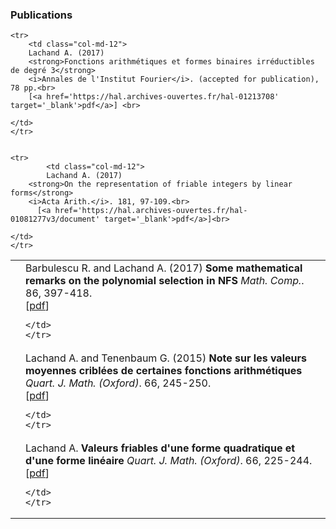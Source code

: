 

<h3> <a class="smaller" name="Publications"><i class="fa fa-chevron-right smaller"></i></a> Publications </h3>


<table class="table table-hover">

    <tr>
        <td class="col-md-12">
        Lachand A. (2017)
        <strong>Fonctions arithmétiques et formes binaires irréductibles de degré 3</strong>
        <i>Annales de l'Institut Fourier</i>. (accepted for publication), 78 pp.<br>
        [<a href='https://hal.archives-ouvertes.fr/hal-01213708' target='_blank'>pdf</a>] <br>
        
    </td>
    </tr>
    

    <tr>
            <td class="col-md-12">
            Lachand A. (2017)
        <strong>On the representation of friable integers by linear forms</strong>
        <i>Acta Arith.</i>. 181, 97-109.<br>
          [<a href='https://hal.archives-ouvertes.fr/hal-01081277v3/document' target='_blank'>pdf</a>]<br>
        
    </td>
    </tr>

   <tr>
        <td class="col-md-12">
    <td>
        Barbulescu R. and Lachand A. (2017)
        <strong>Some mathematical remarks on the polynomial selection in NFS</strong>
        <i>Math. Comp.</i>. 86, 397-418.<br>
          [<a href='https://hal.inria.fr/hal-00954365v1/document' target='_blank'>pdf</a>]<br>
        
    </td>
    </tr>
    
  <tr>
        <td class="col-md-12">
    <td>
        Lachand A. and Tenenbaum G. (2015)
        <strong>Note sur les valeurs moyennes criblées de certaines fonctions arithmétiques</strong>
        <i>Quart. J. Math. (Oxford)</i>. 66, 245-250.<br>
          [<a href='https://hal.archives-ouvertes.fr/hal-01081309/document' target='_blank'>pdf</a>]<br>
        
    </td>
    </tr>
 <tr>
        <td class="col-md-12">
    <td>
        Lachand A.
        <strong>Valeurs friables d'une forme quadratique et d'une forme linéaire</strong>
        <i>Quart. J. Math. (Oxford)</i>. 66, 225-244.<br>
          [<a href='https://hal.archives-ouvertes.fr/hal-01081661/document' target='_blank'>pdf</a>]<br>
        
    </td>
    </tr>
</table>

